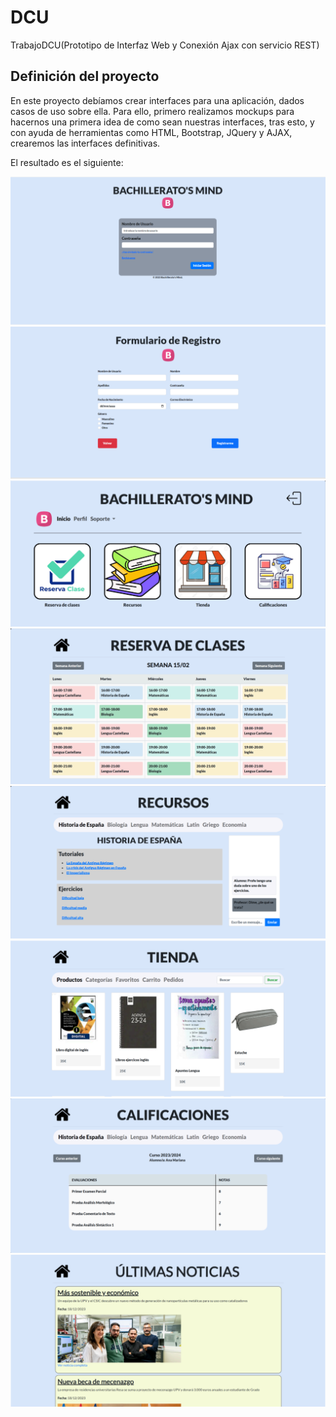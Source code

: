 # DCU
TrabajoDCU(Prototipo de Interfaz Web y Conexión Ajax con servicio REST)

## Definición del proyecto
En este proyecto debíamos crear interfaces para una aplicación, dados casos de uso sobre ella. 
Para ello, primero realizamos mockups para hacernos una primera idea de como sean nuestras interfaces, tras esto, y con ayuda de herramientas como HTML, Bootstrap, JQuery y AJAX, crearemos las interfaces definitivas.

El resultado es el siguiente:

![Ventana de inicio](/vistainterfaces/ventanadeinicio.PNG)
![Ventana de registro](/vistainterfaces/ventanaderegistro.PNG)
![Menu principal](/vistainterfaces/menuprincipal.PNG)
![Reserva de clases](/vistainterfaces/reservadeclases.PNG)
![Ventana de recursos](/vistainterfaces/ventanarecursos.PNG)
![Ventana de tienda](/vistainterfaces/tienda.PNG)
![Ventana de calificaciones](/vistainterfaces/ventanacalificaciones.PNG)
![Ventana de noticias](/vistainterfaces/ultnoticias.PNG)
